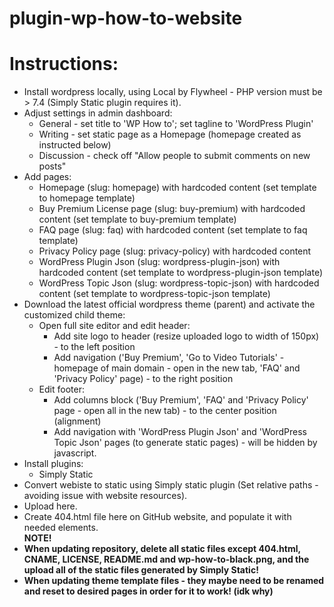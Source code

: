 # plugin-wp-how-to-website

# Instructions:
- Install wordpress locally, using Local by Flywheel - PHP version must be > 7.4 (Simply Static plugin requires it).
- Adjust settings in admin dashboard:
  - General - set title to 'WP How to'; set tagline to 'WordPress Plugin'
  - Writing - set static page as a Homepage (homepage created as instructed below)
  - Discussion - check off "Allow people to submit comments on new posts"
- Add pages:
  - Homepage (slug: homepage) with hardcoded content (set template to homepage template)
  - Buy Premium License page (slug: buy-premium) with hardcoded content (set template to buy-premium template)
  - FAQ page (slug: faq) with hardcoded content (set template to faq template)
  - Privacy Policy page (slug: privacy-policy) with hardcoded content
  - WordPress Plugin Json (slug: wordpress-plugin-json) with hardcoded content (set template to wordpress-plugin-json template)
  - WordPress Topic Json (slug: wordpress-topic-json) with hardcoded content (set template to wordpress-topic-json template)
- Download the latest official wordpress theme (parent) and activate the customized child theme:
  - Open full site editor and edit header:
    - Add site logo to header (resize uploaded logo to width of 150px) - to the left position
    - Add navigation ('Buy Premium', 'Go to Video Tutorials' - homepage of main domain - open in the new tab, 'FAQ' and 'Privacy Policy' page) - to the right position
  - Edit footer:
    - Add columns block ('Buy Premium', 'FAQ' and 'Privacy Policy' page - open all in the new tab) - to the center position (alignment)
    - Add navigation with 'WordPress Plugin Json' and 'WordPress Topic Json' pages (to generate static pages) - will be hidden by javascript.
- Install plugins:
  - Simply Static
- Convert webiste to static using Simply static plugin (Set relative paths - avoiding issue with website resources).
- Upload here.
- Create 404.html file here on GitHub website, and populate it with needed elements. <br>
<b>NOTE!</br>
- When updating repository, delete all static files except 404.html, CNAME, LICENSE, README.md and wp-how-to-black.png, and the upload all of the static files generated by Simply Static!</br>
- When updating theme template files - they maybe need to be renamed and reset to desired pages in order for it to work! (idk why)</b>
